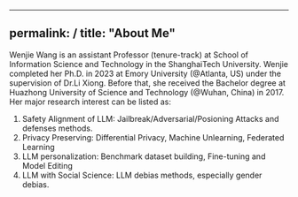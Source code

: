 
---
permalink: /
title: "About Me"
---
Wenjie Wang  is an assistant Professor (tenure-track) at School of Information Science and Technology in the ShanghaiTech University. Wenjie completed her Ph.D. in 2023 at Emory University (@Atlanta, US) under the supervision of Dr.Li Xiong. Before that, she received the Bachelor degree at Huazhong University of Science and Technology (@Wuhan, China) in 2017. Her major research interest can be listed as:
1. Safety Alignment of LLM: Jailbreak/Adversarial/Posioning Attacks and defenses methods.
2. Privacy Preserving: Differential Privacy, Machine Unlearning, Federated Learning
3. LLM personalization: Benchmark dataset building, Fine-tuning and Model Editing
4. LLM with Social Science: LLM debias methods, especially gender debias. 

